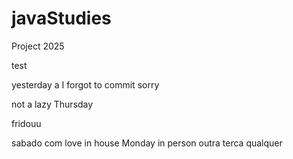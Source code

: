 # javaStudies
Project 2025

test

yesterday a I forgot to commit sorry 

not a lazy Thursday 

fridouu

sabado com love in house
Monday in person
outra terca qualquer
